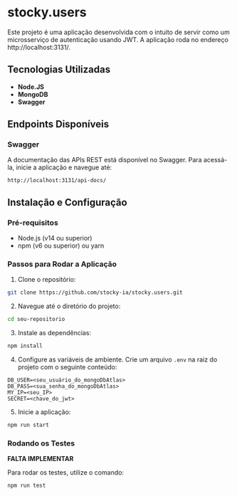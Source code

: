 # stocky.users
Este projeto é uma aplicação desenvolvida com o intuito de servir como um microsserviço de autenticação usando JWT. A aplicação roda no endereço http://localhost:3131/. 

## Tecnologias Utilizadas

- **Node.JS**
- **MongoDB**
- **Swagger**

## Endpoints Disponíveis

### Swagger

A documentação das APIs REST está disponível no Swagger. Para acessá-la, inicie a aplicação e navegue até:

```
http://localhost:3131/api-docs/
```

## Instalação e Configuração

### Pré-requisitos

- Node.js (v14 ou superior)
- npm (v6 ou superior) ou yarn

### Passos para Rodar a Aplicação

1. Clone o repositório:

```bash
git clone https://github.com/stocky-ia/stocky.users.git
```

2. Navegue até o diretório do projeto:

```bash
cd seu-repositorio
```

3. Instale as dependências:

```bash
npm install
```

4. Configure as variáveis de ambiente. Crie um arquivo `.env` na raiz do projeto com o seguinte conteúdo:

```
DB_USER=<seu_usuário_do_mongoDbAtlas>
DB_PASS=<sua_senha_do_mongoDbAtlas>
MY_IP=<seu_IP>
SECRET=<chave_do_jwt>
```

5. Inicie a aplicação:

```bash
npm run start
```

### Rodando os Testes

**FALTA IMPLEMENTAR**

Para rodar os testes, utilize o comando:

```bash
npm run test
```
